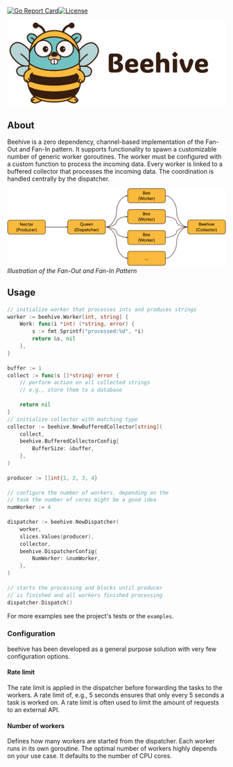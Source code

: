 [![Go Report Card](https://goreportcard.com/badge/github.com/janniclas/beehive)](https://goreportcard.com/report/github.com/janniclas/beehive)[![License](https://img.shields.io/badge/License-MIT%20-yellow.svg)](https://github.com/janniclas/beehive/blob/main/LICENSE)


![beehive logo](img/logo/png/gopher-beehive-txt_transparent.png)

## About
Beehive is a zero dependency, channel-based implementation of the Fan-Out and Fan-In pattern. It supports functionality to spawn a customizable number of generic worker goroutines. The worker must be configured with a custom function to process the incoming data.
Every worker is linked to a buffered collector that processes the incoming data.
The coordination is handled centrally by the dispatcher.


![Fan-Out and Fan-In](img/fan-out-fan-in.png)
*Illustration of the Fan-Out and Fan-In Pattern*
## Usage

```Go
// initialize worker that processes ints and produces strings
worker := beehive.Worker[int, string] {
	Work: func(i *int) (*string, error) {
		s := fmt.Sprintf("processed:%d", *i)
		return &s, nil
	},
}

buffer := 1
collect := func(s []*string) error {
	// perform action on all collected strings
	// e.g., store them to a database

	return nil
}
// initialize collector with matching type
collector := beehive.NewBufferedCollector[string](
	collect,
	beehive.BufferedCollectorConfig{
		BufferSize: &buffer,
	},
)

producer := []int{1, 2, 3, 4}

// configure the number of workers. depending on the
// task the number of cores might be a good idea
numWorker := 4

dispatcher := beehive.NewDispatcher(
	worker,
	slices.Values(producer),
	collector,
	beehive.DispatcherConfig{
		NumWorker: &numWorker,
	},
)

// starts the processing and blocks until producer
// is finished and all workers finished processing
dispatcher.Dispatch()
```
For more examples see the project's tests or the `examples`.

### Configuration
beehive has been developed as a general purpose solution with very few configuration options.

#### Rate limit
The rate limit is applied in the dispatcher before forwarding the tasks to the workers. A rate limit of, e.g., 5 seconds ensures that only every 5 seconds a task is worked on.
A rate limit is often used to limit the amount of requests to an external API.

#### Number of workers
Defines how many workers are started from the dispatcher. Each worker runs in its own goroutine. The optimal number of workers highly depends on your use case. It defaults to the number of CPU cores.
